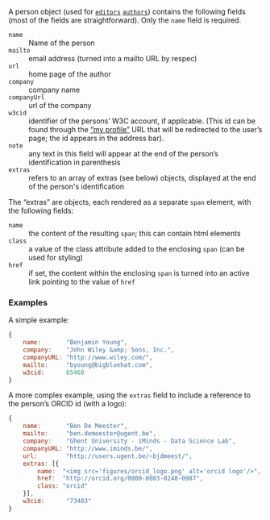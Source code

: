 A person object (used for [`editors`](editors)  [`authors`](authors)) contains the following fields (most of the fields are straightforward). Only the `name` field is required.

<dl>
	<dt><code>name</code></dt>
	<dd>Name of the person</dd>
	<dt><code>mailto</code></dt>
	<dd>email address (turned into a mailto URL by respec)</dd>
	<dt><code>url</code></dt>
	<dd>home page of the author</dd>
	<dt><code>company</code></dt>
	<dd>company name</dd>
	<dt><code>companyUrl</code></dt>
	<dd>url of the company</dd>
	<dt><code>w3cid</code></dt>
	<dd>identifier of the persons’ W3C account, if applicable. (This id can be found through the <a href="https://www.w3.org/users/myprofile">“my profile”</a> URL that will be redirected to the user’s page; the id appears in the address bar).</dd>
	<dt><code>note</code></dt>
	<dd>any text in this field will appear at the end of the person’s identification in parenthesis</dd>
	<dt><code>extras</code></dt>
	<dd>refers to an array of extras (see below) objects, displayed at the end of the person's identification</dd>
</dl>

The “extras” are objects, each rendered as a separate `span` element, with the following fields:

<dl>
	<dt><code>name</code></dt>
	<dd>the content of the resulting <code>span</code>; this can contain html elements</dd>
	<dt><code>class</code></dt>
	<dd>a value of the class attribute added to the enclosing <code>span</code> (can be used for styling)</dd>
	<dt><code>href</code></dt>
	<dd>if set, the content within the enclosing <code>span</code> is turned into an active link pointing to the value of <code>href</code></dd>
</dl>

### Examples
A simple example:

```js
{   
	name:       "Benjamin Young",
	company:    "John Wiley &amp; Sons, Inc.",
	companyURL: "http://www.wiley.com/",
	mailto:     "byoung@bigbluehat.com",
	w3cid:      65468
}
```

A more complex example, using the <code>extras</code> field to include a reference to the person’s ORCID id (with a logo):

```js
{              
	name:       "Ben De Meester",
	mailto:     "ben.demeester@ugent.be",
	company:    "Ghent University - iMinds - Data Science Lab",
	companyURL: "http://www.iminds.be/",
	url:        "http://users.ugent.be/~bjdmeest/",
	extras: [{
		name:  "<img src='figures/orcid_logo.png' alt='orcid logo'/>",
		href:  "http://orcid.org/0000-0003-0248-0987",
		class: "orcid"
	}],
	w3cid:      "73403"
}
```
